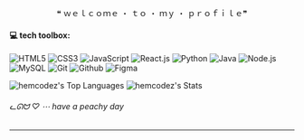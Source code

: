 <p align="center">
 ❝ ｗｅｌｃｏｍｅ ・ ｔｏ ・ ｍｙ ・ ｐｒｏｆｉｌｅ❞
</p>


 #### **💻 tech toolbox:**
![HTML5](https://img.shields.io/badge/HTML5-orange?style=for-the-badge&logo=html5&labelColor=black)
![CSS3](https://img.shields.io/badge/CSS3-%231e90ff?style=for-the-badge&logo=css3&logoColor=%231e90ff&labelColor=black)
![JavaScript](https://img.shields.io/badge/JavaScript-%23F0DB4F?style=for-the-badge&logo=javascript&logoColor=%23F0DB4F&labelColor=black)
![React.js](https://img.shields.io/badge/React.js-%2361DBFB?style=for-the-badge&logo=React&logoColor=%2361DBFB&labelColor=black)
![Python](https://img.shields.io/badge/Python-%23FFE873?style=for-the-badge&logo=Python&labelColor=black)
![Java](https://img.shields.io/badge/Java-%235382a1?style=for-the-badge&logo=coffeescript&logoColor=red&labelColor=black)
![Node.js](https://img.shields.io/badge/node.js-%2368a063?style=for-the-badge&logo=nodedotjs&logoColor=%233c873a&labelColor=black)
![MySQL](https://img.shields.io/badge/mysql-%23f29111?style=for-the-badge&logo=mysql&logoColor=00758f&labelColor=black)
![Git](https://img.shields.io/badge/GIT-%23F1502F?style=for-the-badge&logo=git&logoColor=F1502F&labelColor=black)
![Github](https://img.shields.io/badge/Github-grey?style=for-the-badge&logo=github&labelColor=black)
![Figma](https://img.shields.io/badge/figma-%23167FFC?style=for-the-badge&logo=figma&logoColor=FD3259&labelColor=black)


![hemcodez's Top Languages](https://github-readme-stats.vercel.app/api/top-langs/?username=hemcodez&theme=midnight-purple&show_icons=true&hide_border=true&layout=compact)
![hemcodez's Stats](https://github-readme-stats.vercel.app/api?username=hemcodez&theme=midnight-purple&show_icons=true&hide_border=true&count_private=true)


###### ᓚᘏᗢ ♡ ⋯ have a peachy day

---
